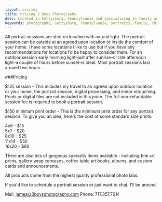 ```yaml
---
layout: pricing
title: Pricing 3 Boys Photography
desc: Located in Gettysburg, Pennsylvania and specializing in family and children's portraits.
keywords: photography, Gettysburg, Pennsylvania, portraits, family, children
---
```

All portrait sessions are shot on location with natural light. The portrait session can be outside at an agreed upon location or inside the comfort of your home. I have some locations I like to use but if you have any recommendations for locations I’d be happy to consider them. For an outdoor session early morning light–just after sunrise–or late afternoon light–a couple of hours before sunset–is ideal. Most portrait sessions last around two hours. 

###Pricing

$125 session - This includes my travel to an agreed upon outdoor location or your home, the portrait session, digital processing, and minor retouching. Prints or digital files are not included in this price. The full non-refundable session fee is required to book a portrait session.

$150 minimum print order - This is the minimum print order for any portrait session. To give you an idea, here's the cost of some standard size prints:

4x6 - $15  
5x7 - $20  
8x10 - $25  
11x14 - $50  
16x20 - $80  

There are also lots of gorgeous specialty items available - including fine art prints, gallery wrap canvases, coffee table art books, albums, and custom cards and announcements. 

All products come from the highest quality professional photo labs. 

If you'd like to schedule a portrait session or just want to chat, I'll be around.

Mail: <james@3boysphotography.com>
Phone: 717.357.7614